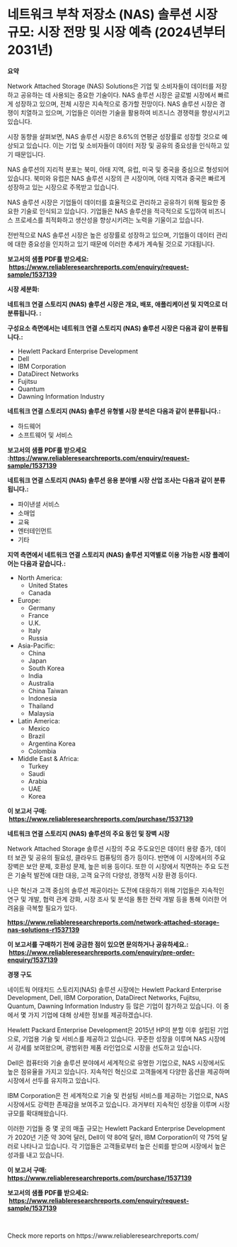 <p><h1>네트워크 부착 저장소 (NAS) 솔루션 시장 규모: 시장 전망 및 시장 예측 (2024년부터 2031년)</h1></p><p><strong>요약</strong></p>
<p><p>Network Attached Storage (NAS) Solutions은 기업 및 소비자들이 데이터를 저장하고 공유하는 데 사용되는 중요한 기술이다. NAS 솔루션 시장은 글로벌 시장에서 빠르게 성장하고 있으며, 전체 시장은 지속적으로 증가할 전망이다. NAS 솔루션 시장은 경쟁이 치열하고 있으며, 기업들은 이러한 기술을 활용하여 비즈니스 경쟁력을 향상시키고 있습니다.</p><p>시장 동향을 살펴보면, NAS 솔루션 시장은 8.6%의 연평균 성장률로 성장할 것으로 예상되고 있습니다. 이는 기업 및 소비자들이 데이터 저장 및 공유의 중요성을 인식하고 있기 때문입니다.</p><p>NAS 솔루션의 지리적 분포는 북미, 아태 지역, 유럽, 미국 및 중국을 중심으로 형성되어 있습니다. 북미와 유럽은 NAS 솔루션 시장의 큰 시장이며, 아태 지역과 중국은 빠르게 성장하고 있는 시장으로 주목받고 있습니다.</p><p>NAS 솔루션 시장은 기업들이 데이터를 효율적으로 관리하고 공유하기 위해 필요한 중요한 기술로 인식되고 있습니다. 기업들은 NAS 솔루션을 적극적으로 도입하여 비즈니스 프로세스를 최적화하고 생산성을 향상시키려는 노력을 기울이고 있습니다.</p><p>전반적으로 NAS 솔루션 시장은 높은 성장률로 성장하고 있으며, 기업들이 데이터 관리에 대한 중요성을 인지하고 있기 때문에 이러한 추세가 계속될 것으로 기대됩니다.</p></p>
<p><strong>보고서의 샘플 PDF를 받으세요: &nbsp;<a href="https://www.reliableresearchreports.com/enquiry/request-sample/1537139">https://www.reliableresearchreports.com/enquiry/request-sample/1537139</a></strong></p>
<p><strong>시장 세분화:</strong></p>
<p><strong> 네트워크 연결 스토리지 (NAS) 솔루션 시장은 개요, 배포, 애플리케이션 및 지역으로 더 분류됩니다. :</strong></p>
<p><strong>구성요소 측면에서는 네트워크 연결 스토리지 (NAS) 솔루션 시장은 다음과 같이 분류됩니다.:</strong></p>
<p><ul><li>Hewlett Packard Enterprise Development</li><li>Dell</li><li>IBM Corporation</li><li>DataDirect Networks</li><li>Fujitsu</li><li>Quantum</li><li>Dawning Information Industry</li></ul></p>
<p><strong> 네트워크 연결 스토리지 (NAS) 솔루션 유형별 시장 분석은 다음과 같이 분류됩니다.:</strong></p>
<p><ul><li>하드웨어</li><li>소프트웨어 및 서비스</li></ul></p>
<p><strong>보고서의 샘플 PDF를 받으세요 :<a href="https://www.reliableresearchreports.com/enquiry/request-sample/1537139">https://www.reliableresearchreports.com/enquiry/request-sample/1537139</a></strong></p>
<p><strong> 네트워크 연결 스토리지 (NAS) 솔루션 응용 분야별 시장 산업 조사는 다음과 같이 분류됩니다.:</strong></p>
<p><ul><li>파이낸셜 서비스</li><li>소매업</li><li>교육</li><li>엔터테인먼트</li><li>기타</li></ul></p>
<p><strong>지역 측면에서 네트워크 연결 스토리지 (NAS) 솔루션 지역별로 이용 가능한 시장 플레이어는 다음과 같습니다.:</strong></p>
<p><ul>
    <li>
        North America:
        <ul>
            <li>United States</li>
            <li>Canada</li>
        </ul>
    </li>
    <li>
        Europe:
        <ul>
            <li>Germany</li>
            <li>France</li>
            <li>U.K.</li>
            <li>Italy</li>
            <li>Russia</li>
        </ul>
    </li>
    <li>
        Asia-Pacific:
        <ul>
            <li>China</li>
            <li>Japan</li>
            <li>South Korea</li>
            <li>India</li>
            <li>Australia</li>
            <li>China Taiwan</li>
            <li>Indonesia</li>
            <li>Thailand</li>
            <li>Malaysia</li>
        </ul>
    </li>
    <li>
        Latin America:
        <ul>
            <li>Mexico</li>
            <li>Brazil</li>
            <li>Argentina Korea</li>
            <li>Colombia</li>
        </ul>
    </li>
    <li>
        Middle East & Africa:
        <ul>
            <li>Turkey</li>
            <li>Saudi</li>
            <li>Arabia</li>
            <li>UAE</li>
            <li>Korea</li>
        </ul>
    </li>
    </ul></p>
<p><strong>이 보고서 구매: &nbsp;<a href="https://www.reliableresearchreports.com/purchase/1537139">https://www.reliableresearchreports.com/purchase/1537139</a></strong></p>
<p><strong>네트워크 연결 스토리지 (NAS) 솔루션의 주요 동인 및 장벽 시장</strong></p>
<p><p>Network Attached Storage 솔루션 시장의 주요 주도요인은 데이터 용량 증가, 데이터 보관 및 공유의 필요성, 클라우드 컴퓨팅의 증가 등이다. 반면에 이 시장에서의 주요 장벽은 보안 문제, 호환성 문제, 높은 비용 등이다. 또한 이 시장에서 직면하는 주요 도전은 기술적 발전에 대한 대응, 고객 요구의 다양성, 경쟁적 시장 환경 등이다.</p><p>나은 혁신과 고객 중심의 솔루션 제공이라는 도전에 대응하기 위해 기업들은 지속적인 연구 및 개발, 협력 관계 강화, 시장 조사 및 분석을 통한 전략 개발 등을 통해 이러한 어려움을 극복할 필요가 있다.</p></p>
<p><strong><a href="https://www.reliableresearchreports.com/network-attached-storage-nas-solutions-r1537139">https://www.reliableresearchreports.com/network-attached-storage-nas-solutions-r1537139</a></strong></p>
<p><strong>이 보고서를 구매하기 전에 궁금한 점이 있으면 문의하거나 공유하세요.: &nbsp;<a href="https://www.reliableresearchreports.com/enquiry/pre-order-enquiry/1537139">https://www.reliableresearchreports.com/enquiry/pre-order-enquiry/1537139</a></strong></p>
<p><strong>경쟁 구도</strong></p>
<p><p>네이트웍 어태치드 스토리지(NAS) 솔루션 시장에는 Hewlett Packard Enterprise Development, Dell, IBM Corporation, DataDirect Networks, Fujitsu, Quantum, Dawning Information Industry 등 많은 기업이 참가하고 있습니다. 이 중에서 몇 가지 기업에 대해 상세한 정보를 제공하겠습니다.</p><p>Hewlett Packard Enterprise Development은 2015년 HP의 분할 이후 설립된 기업으로, 기업용 기술 및 서비스를 제공하고 있습니다. 꾸준한 성장을 이루며 NAS 시장에서 강세를 보여왔으며, 광범위한 제품 라인업으로 시장을 선도하고 있습니다.</p><p>Dell은 컴퓨터와 기술 솔루션 분야에서 세계적으로 유명한 기업으로, NAS 시장에서도 높은 점유율을 가지고 있습니다. 지속적인 혁신으로 고객들에게 다양한 옵션을 제공하며 시장에서 선두를 유지하고 있습니다.</p><p>IBM Corporation은 전 세계적으로 기술 및 컨설팅 서비스를 제공하는 기업으로, NAS 시장에서도 강력한 존재감을 보여주고 있습니다. 과거부터 지속적인 성장을 이루며 시장 규모를 확대해왔습니다.</p><p>이러한 기업들 중 몇 곳의 매출 규모는 Hewlett Packard Enterprise Development가 2020년 기준 약 30억 달러, Dell이 약 80억 달러, IBM Corporation이 약 75억 달러로 나타나고 있습니다. 각 기업들은 고객들로부터 높은 신뢰를 받으며 시장에서 높은 성과를 내고 있습니다.</p></p>
<p><strong>이 보고서 구매: &nbsp; <a href="https://www.reliableresearchreports.com/purchase/1537139">https://www.reliableresearchreports.com/purchase/1537139</a></strong></p>
<p><strong>보고서의 샘플 PDF를 받으세요: &nbsp;<a href="https://www.reliableresearchreports.com/enquiry/request-sample/1537139">https://www.reliableresearchreports.com/enquiry/request-sample/1537139</a></strong><strong></strong></p>
<p>&nbsp;</p>
<p>Check more reports on https://www.reliableresearchreports.com/</p>